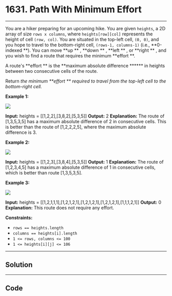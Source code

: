 # 1631. Path With Minimum Effort

---

You are a hiker preparing for an upcoming hike. You are given `heights`, a 2D array of size `rows x columns`, where `heights[row][col]` represents the height of cell `(row, col)`. You are situated in the top-left cell, `(0, 0)`, and you hope to travel to the bottom-right cell, `(rows-1, columns-1)` (i.e., **0-indexed **). You can move **up ** , **down ** , **left ** , or **right ** , and you wish to find a route that requires the minimum **effort **.

A route's **effort ** is the **maximum absolute difference ****** in heights between two consecutive cells of the route.

Return _the minimum **effort ** required to travel from the top-left cell to the bottom-right cell._

 

**Example 1:**

![](https://assets.leetcode.com/uploads/2020/10/04/ex1.png)


**Input:** heights = [[1,2,2],[3,8,2],[5,3,5]]
**Output:** 2
**Explanation:** The route of [1,3,5,3,5] has a maximum absolute difference of 2 in consecutive cells.
This is better than the route of [1,2,2,2,5], where the maximum absolute difference is 3.


**Example 2:**

![](https://assets.leetcode.com/uploads/2020/10/04/ex2.png)


**Input:** heights = [[1,2,3],[3,8,4],[5,3,5]]
**Output:** 1
**Explanation:** The route of [1,2,3,4,5] has a maximum absolute difference of 1 in consecutive cells, which is better than route [1,3,5,3,5].


**Example 3:**

![](https://assets.leetcode.com/uploads/2020/10/04/ex3.png)


**Input:** heights = [[1,2,1,1,1],[1,2,1,2,1],[1,2,1,2,1],[1,2,1,2,1],[1,1,1,2,1]]
**Output:** 0
**Explanation:** This route does not require any effort.


 

**Constraints:**

  * `rows == heights.length`
  * `columns == heights[i].length`
  * `1 <= rows, columns <= 100`
  * `1 <= heights[i][j] <= 106`

---

## Solution



---

## Code
```python


```
